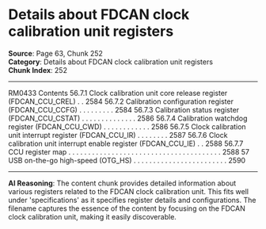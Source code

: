 # Details about FDCAN clock calibration unit registers

**Source**: Page 63, Chunk 252  
**Category**: Details about FDCAN clock calibration unit registers  
**Chunk Index**: 252

---

RM0433 Contents
56.7.1 Clock calibration unit core release register (FDCAN_CCU_CREL) . . 2584
56.7.2 Calibration configuration register (FDCAN_CCU_CCFG) . . . . . . . . . 2584
56.7.3 Calibration status register (FDCAN_CCU_CSTAT) . . . . . . . . . . . . . . 2586
56.7.4 Calibration watchdog register (FDCAN_CCU_CWD) . . . . . . . . . . . . 2586
56.7.5 Clock calibration unit interrupt register (FDCAN_CCU_IR) . . . . . . . . 2587
56.7.6 Clock calibration unit interrupt enable register (FDCAN_CCU_IE) . . 2588
56.7.7 CCU register map . . . . . . . . . . . . . . . . . . . . . . . . . . . . . . . . . . . . . . . 2588
57 USB on-the-go high-speed (OTG_HS) . . . . . . . . . . . . . . . . . . . . . . . . 2590

---

**AI Reasoning**: The content chunk provides detailed information about various registers related to the FDCAN clock calibration unit. This fits well under 'specifications' as it specifies register details and configurations. The filename captures the essence of the content by focusing on the FDCAN clock calibration unit, making it easily discoverable.
